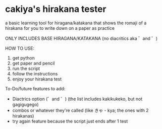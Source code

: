 # cakiya's hirakana tester
a basic learning tool for hiragana/katakana that shows the romaji of a hirakana for you to write down on a paper as practice

ONLY INCLUDES BASE HIRAGANA/KATAKANA (no diacritics aka ゛and ゜)

HOW TO USE:

1. get python
2. get paper and pencil
3. run the script
4. follow the instructions
5. enjoy your hirakana test

To-Do/future features to add:
- Diactrics option (゛and ゜) (the list includes kakikukeko, but not gagigugego)
- combos or whatever they're called (like きゃ - kya; the ones with 2 hirakanas)
- try again feature because the script just ends after 1 test
